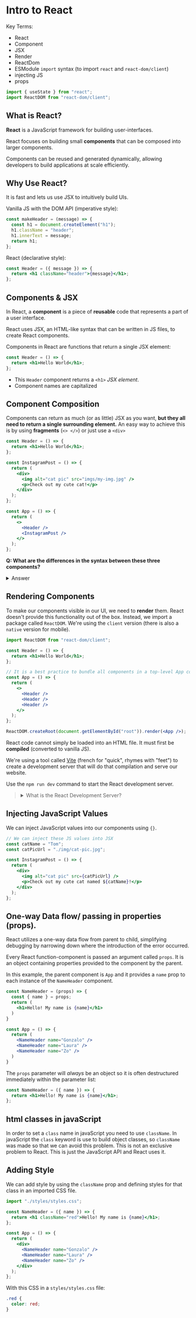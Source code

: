 # Intro to React

Key Terms:

- React
- Component
- JSX
- Render
- ReactDom
- ESModule `import` syntax (to import `react` and `react-dom/client`)
- injecting JS
- props

```js
import { useState } from "react";
import ReactDOM from "react-dom/client";
```

## What is React?

**React** is a JavaScript framework for building user-interfaces.

React focuses on building small **components** that can be composed into larger components.

Components can be reused and generated dynamically, allowing developers to build applications at scale efficiently.

## Why Use React?

It is fast and lets us use JSX to intuitively build UIs.

Vanilla JS with the DOM API (imperative style):

```js
const makeHeader = (message) => {
  const h1 = document.createElement("h1");
  h1.className = "header";
  h1.innerText = message;
  return h1;
};
```

React (declarative style):

```jsx
const Header = ({ message }) => {
  return <h1 className="header">{message}</h1>;
};
```

## Components & JSX

In React, a **component** is a piece of **reusable** code that represents a part of a user interface.

React uses JSX, an HTML-like syntax that can be written in JS files, to create React components.

Components in React are functions that return a single JSX element:

```jsx
const Header = () => {
  return <h1>Hello World</h1>;
};
```

- This `Header` component returns a `<h1>` _JSX element_.
- Component names are capitalized

## Component Composition

Components can return as much (or as little) JSX as you want, **but they all need to return a single surrounding element.** An easy way to achieve this is by using **fragments** (`<> </>`) or just use a `<div>`

```jsx
const Header = () => {
  return <h1>Hello World</h1>;
};

const InstagramPost = () => {
  return (
    <div>
      <img alt="cat pic" src="imgs/my-img.jpg" />
      <p>Check out my cute cat!</p>
    </div>
  );
};

const App = () => {
  return (
    <>
      <Header />
      <InstagramPost />
    </>
  );
};
```

**Q: What are the differences in the syntax between these three components?**

<details>
<summary>Answer</summary>

- `InstagramPost` and `App` each return more than one line of JSX so the returned value is wrapped in `()`
- The `App` component uses fragments (`<>`) to wrap its child elements while `InstagramPost` uses a `<div>`.
- `Header` and `InstagramPost` are both rendered by `App` and are self-closing

</details>

## Rendering Components

To make our components visible in our UI, we need to **render** them. React doesn't provide this functionality out of the box. Instead, we import a package called `ReactDOM`. We're using the `client` version (there is also a `native` version for mobile).

```jsx
import ReactDOM from "react-dom/client";

const Header = () => {
  return <h1>Hello World</h1>;
};

// It is a best practice to bundle all components in a top-level App component.
const App = () => {
  return (
    <>
      <Header />
      <Header />
      <Header />
    </>
  );
};

ReactDOM.createRoot(document.getElementById("root")).render(<App />);
```

React code cannot simply be loaded into an HTML file. It must first be **compiled** (converted to vanilla JS).

We're using a tool called [Vite](https://vitejs.dev/) (french for "quick", rhymes with "feet") to create a development server that will do that compilation and serve our website.

Use the `npm run dev` command to start the React development server.

> <details><summary>What is the React Development Server?</summary>
> <br>
>
> The development server is a bit like express in that it runs on a port on our computer where we can access our compiled website. This development server has **hot-reloading** which lets us instantly see any changes we make while developing. In production, we compile the React code once to produce **static assets** which can be served by our traditional Express server. Any changes we make would require use to "rebuild" those static assets.
>
> </details>

## Injecting JavaScript Values

We can inject JavaScript values into our components using `{}`.

```jsx
// We can inject these JS values into JSX
const catName = "Tom";
const catPicUrl = "./img/cat-pic.jpg";

const InstagramPost = () => {
  return (
    <div>
      <img alt="cat pic" src={catPicUrl} />
      <p>Check out my cute cat named ${catName}!</p>
    </div>
  );
};
```

## One-way Data flow/ passing in properties (props).

React utilizes a one-way data flow from parent to child, simplifying debugging by narrowing down where the introduction of the error occurred.

Every React function-component is passed an argument called `props`. It is an object containing properties provided to the component by the parent.

In this example, the parent component is `App` and it provides a `name` prop to each instance of the `NameHeader` component.

```jsx
const NameHeader = (props) => {
  const { name } = props;
  return (
    <h1>Hello! My name is {name}</h1>
  )
}

const App = () => {
  return (
    <NameHeader name="Gonzalo" />
    <NameHeader name="Laura" />
    <NameHeader name="Zo" />
  )
}
```

The `props` parameter will _always_ be an object so it is often destructured immediately within the parameter list:

```jsx
const NameHeader = ({ name }) => {
  return <h1>Hello! My name is {name}</h1>;
};
```

## html classes in javaScript

In order to set a `class` name in javaScript you need to use `className`. In javaScript the `class` keyword is use to build object classes, so `className` was made so that we can avoid this problem. This is not an exclusive problem to React. This is just the JavaScript API and React uses it.

## Adding Style

We can add style by using the `className` prop and defining styles for that class in an imported CSS file.

```jsx
import "./styles/styles.css";

const NameHeader = ({ name }) => {
  return <h1 className="red">Hello! My name is {name}</h1>;
};

const App = () => {
  return (
    <div>
      <NameHeader name="Gonzalo" />
      <NameHeader name="Laura" />
      <NameHeader name="Zo" />
    </div>
  );
};
```



With this CSS in a `styles/styles.css` file:

```css
.red {
  color: red;
}
```


